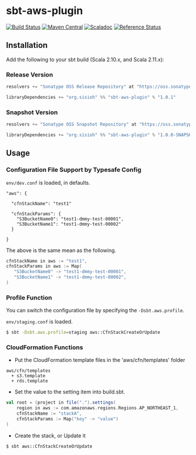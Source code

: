 # sbt-aws-plugin

[![Build Status](https://travis-ci.org/sisioh/sbt-aws-plugin.svg)](https://travis-ci.org/sisioh/sbt-aws-plugin)
[![Maven Central](https://maven-badges.herokuapp.com/maven-central/org.sisioh/sbt-aws-plugin_2.11/badge.svg)](https://maven-badges.herokuapp.com/maven-central/org.sisioh/sbt-aws-plugin_2.11)
[![Scaladoc](http://javadoc-badge.appspot.com/org.sisioh/sbt-aws-plugin.svg?label=scaladoc)](http://javadoc-badge.appspot.com/org.sisioh/sbt-aws-plugin_2.11)
[![Reference Status](https://www.versioneye.com/java/org.sisioh:sbt-aws-plugin_2.11/reference_badge.svg?style=flat)](https://www.versioneye.com/java/org.sisioh:sbt-aws-plugin_2.11/references)

## Installation

Add the following to your sbt build (Scala 2.10.x, and Scala 2.11.x):

### Release Version

```scala
resolvers += "Sonatype OSS Release Repository" at "https://oss.sonatype.org/content/repositories/releases/"

libraryDependencies += "org.sisioh" %% "sbt-aws-plugin" % "1.0.1"
```

### Snapshot Version

```scala
resolvers += "Sonatype OSS Snapshot Repository" at "https://oss.sonatype.org/content/repositories/snapshots/"

libraryDependencies += "org.sisioh" %% "sbt-aws-plugin" % "1.0.0-SNAPSHOT"
```

## Usage

### Configuration File Support by Typesafe Config

`env/dev.conf` is loaded, in defaults.

```
"aws": {

  "cfnStackName": "test1"

  "cfnStackParams": {
    "S3BucketName0": "test1-dmmy-test-00001",
    "S3BucketName1": "test1-dmmy-test-00002"
  }

}
```

The above is the same mean as the following.

```scala
cfnStackName in aws := "test1",
cfnStackParams in aws := Map(
   "S3BucketName0" -> "test1-dmmy-test-00001",
   "S3BucketName1" -> "test1-dmmy-test-00002",
)
```

### Profile Function

You can switch the configuration file by specifying the `-Dsbt.aws.profile`.

`env/staging.conf` is loaded.


```sh
$ sbt -Dsbt.aws.profile=staging aws::CfnStackCreateOrUpdate
```


### CloudFormation Functions

- Put the CloudFormation template files in the 'aws/cfn/templates' folder

```
aws/cfn/templates
  + s3.template
  + rds.template
```

- Set the value to the setting item into build.sbt.

```scala
val root = (project in file(".").settings(
    region in aws := com.amazonaws.regions.Regions.AP_NORTHEAST_1,
    cfnStackName := "stackA",
    cfnStackParams := Map("key" -> "value")
)

```

- Create the stack, or Update it

```sh
$ sbt aws::CfnStackCreateOrUpdate
```

